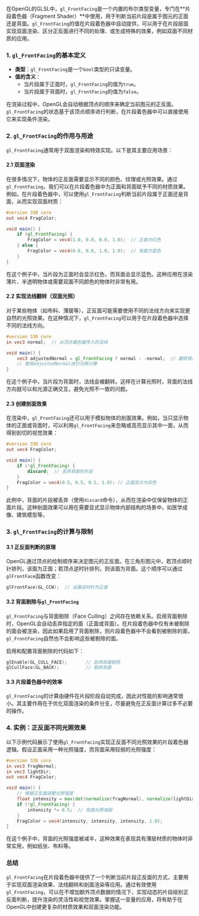 在OpenGL的GLSL中，`gl_FrontFacing`是一个内置的布尔类型变量，专门在**片段着色器（Fragment Shader）**中使用，用于判断当前片段是属于图元的正面还是背面。`gl_FrontFacing`的值在片段着色器中自动提供，可以用于在片段层面实现双面渲染、区分正反面进行不同的处理、或生成特殊的效果，例如双面不同材质的应用。

### 1. `gl_FrontFacing`的基本定义
- **类型**：`gl_FrontFacing`是一个`bool`类型的只读变量。
- **值的含义**：
  - 当片段属于正面时，`gl_FrontFacing`的值为`true`。
  - 当片段属于背面时，`gl_FrontFacing`的值为`false`。
  
在渲染过程中，OpenGL会自动根据顶点的顺序来确定当前图元的正反面。`gl_FrontFacing`的状态基于该顶点顺序进行判断，在片段着色器中可以直接使用它来实现条件渲染。

### 2. `gl_FrontFacing`的作用与用途

`gl_FrontFacing`通常用于双面渲染和特效实现。以下是其主要应用场景：

#### 2.1 双面渲染
在很多情况下，物体的正反面需要显示不同的颜色、纹理或光照效果。通过`gl_FrontFacing`，我们可以在片段着色器中为正面和背面赋予不同的材质效果。例如，在片段着色器中，可以使用`gl_FrontFacing`判断当前片段属于正面还是背面，从而实现双面材质：

```glsl
#version 330 core
out vec4 FragColor;

void main() {
    if (gl_FrontFacing) {
        FragColor = vec4(1.0, 0.0, 0.0, 1.0);  // 正面为红色
    } else {
        FragColor = vec4(0.0, 0.0, 1.0, 1.0);  // 背面为蓝色
    }
}
```

在这个例子中，当片段为正面时会显示红色，而背面会显示蓝色。这种应用在渲染薄片、半透明物体或需要双面不同颜色的物体时非常有用。

#### 2.2 实现法线翻转（双面光照）
对于某些物体（如布料、薄膜等），正反面可能需要使用不同的法线方向来实现更自然的光照效果。在这种情况下，`gl_FrontFacing`可以用于在片段着色器中选择不同的法线方向。

```glsl
#version 330 core
in vec3 normal;  // 从顶点着色器传入的法线

void main() {
    vec3 adjustedNormal = gl_FrontFacing ? normal : -normal;  // 翻转背面的法线
    // 使用adjustedNormal进行光照计算
}
```

在这个例子中，当片段为背面时，法线会被翻转。这样在计算光照时，背面的法线方向就可以和光源正确交互，避免光照不一致的问题。

#### 2.3 创建剖面效果
在渲染中，`gl_FrontFacing`还可以用于模拟物体的剖面效果。例如，当只显示物体的正面或背面时，可以利用`gl_FrontFacing`来忽略或高亮显示其中一面，从而得到剖切的视觉效果：

```glsl
#version 330 core
out vec4 FragColor;

void main() {
    if (!gl_FrontFacing) {
        discard;  // 丢弃背面的片段
    }
    FragColor = vec4(0.5, 0.5, 0.5, 1.0); // 正面显示为灰色
}
```

此例中，背面的片段被丢弃（使用`discard`命令），从而在渲染中仅保留物体的正面片段。这种剖面效果可以用在需要显式显示物体内部结构的场景中，如医学成像、建筑模型等。

### 3. `gl_FrontFacing`的计算与限制

#### 3.1 正反面判断的原理
OpenGL通过顶点的绘制顺序来决定图元的正反面。在三角形图元中，若顶点顺时针排列，该面为正面；若顶点逆时针排列，则该面为背面。这个顺序可以通过`glFrontFace`函数改变：

```cpp
glFrontFace(GL_CCW);  // 设置逆时针为正面
```

#### 3.2 背面剔除与`gl_FrontFacing`
`gl_FrontFacing`与背面剔除（Face Culling）之间存在依赖关系。启用背面剔除时，OpenGL会自动丢弃指定的面（正面或背面）。在片段着色器中仅有未被剔除的面会被渲染，因此如果启用了背面剔除，则片段着色器中不会看到被剔除的面，`gl_FrontFacing`自然也不会影响这些被剔除的面。

启用和配置背面剔除的代码如下：
```cpp
glEnable(GL_CULL_FACE);       // 启用背面剔除
glCullFace(GL_BACK);          // 剔除背面
```

#### 3.3 片段着色器中的效率
`gl_FrontFacing`的计算由硬件在片段阶段自动完成，因此对性能的影响通常很小。其主要作用在于优化双面渲染的条件分支，尽量避免在正反面计算过多不必要的操作。

### 4. 实例：正反面不同光照效果

以下示例代码展示了使用`gl_FrontFacing`实现正反面不同光照效果的片段着色器逻辑。假设正面采用一种光照强度，而背面采用较弱的光照强度：

```glsl
#version 330 core
in vec3 fragNormal;
in vec3 lightDir;
out vec4 FragColor;

void main() {
    // 根据正反面调整光照强度
    float intensity = max(dot(normalize(fragNormal), normalize(lightDir)), 0.0);
    if (!gl_FrontFacing) {
        intensity *= 0.5;  // 背面光照减弱
    }
    FragColor = vec4(intensity, intensity, intensity, 1.0);
}
```

在这个例子中，背面的光照强度被减半，这种效果在表现具有薄层材质的物体时非常实用，例如纸张、布料等。

### 总结
`gl_FrontFacing`在片段着色器中提供了一个判断当前片段正反面的方式，主要用于实现双面渲染效果、法线翻转和剖面渲染等应用。通过有效使用`gl_FrontFacing`，可以在不增加额外顶点数据的情况下，实现动态的片段级别正反面判断，提升渲染的灵活性和视觉效果。掌握这一变量的应用，将有助于在OpenGL中创建更复杂的材质效果和双面渲染功能。